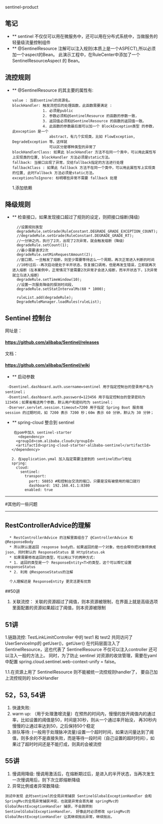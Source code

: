 sentinel-product


## 笔记

* ** sentinel 不仅仅可以用在微服务中，还可以用在分布式系统中，当做服务的轻量级流量控制组件
* ** @SentinelResource 注解可以注入规则(本质上是一个ASPECT),所以必须加一个aspect的Bean。 此演示工程中，在RuleCenter中添加了一个 SentinelResourceAspect 的 Bean。

## 流控规则
  
* **  @SentinelResource 的其主要的属性有:
  ````
  value : 当前sentinel的资源名。
  blockHandler: 触发流控后的处理函数，此函数需要满足 :
                1. 必须是public
                2. 参数必须和@SentinelResource 的函数的参数一致，
                3. 返回值必须和@SentinelResource 的函数的返回值一致。
                4. 此函数的参数最后面可以加一个 BlockException类型 的参数，此exception 是一个
                   abstract，有几个实现类，比如 FlowException, DegradeException 等。这样就
                   可以区分是哪种类型的异常了
  blockHandlerClass: 如果此 blockHandler 方法不在同一个类中，可以用此属性写上实现类的位置, blockHandler 方法必须是static方法。
  fallback: 当接口出现了异常，交给fallback指定的方法进行处理
  fallbackClass : 如果此 fallback 方法不在同一个类中，可以用此属性写上实现类的位置, 此时fallback 方法必须是static方法。
  exceptionsToIgnore: 标明哪些异常不需要 fallback 处理
  ````
     1.添加依赖
  
## 降级规则
* ** 检查接口，如果发现接口超过了规则的设定，则把接口熔断(降级)
  ````
    //设置规则类型
    degradeRule.setGrade(RuleConstant.DEGRADE_GRADE_EXCEPTION_COUNT);
    //degradeRule.setGrade(RuleConstant.DEGRADE_GRADE_RT);
    //一分钟之内，执行了2次，出现了2次异常，就会触发熔断（降级）
    degradeRule.setCount(1);
    //最小需要请求2次
    degradeRule.setMinRequestAmount(2);
    //窗口期，一旦触发了熔断，则至少需要等待这么一个周期，再次正常进入判断的时间
    //10秒过后--再次启动是处于半开状态，恢复接口调用，但是再发生错误，立即就再次进入熔断（在本案例中，正常情况下是需要2次异常才会进入熔断，而半开状态下，1次异常就立马进入熔断）
    degradeRule.setTimeWindow(10);
    //设置一次服务降级的探测时间段，
    degradeRule.setStatIntervalMs(60 * 1000);
  
    ruleList.add(degradeRule);
    DegradeRuleManager.loadRules(ruleList);
  ````


## Sentinel 控制台
网址是：
#### https://github.com/alibaba/Sentinel/releases
文档：
#### https://github.com/alibaba/Sentinel/wiki
* ** 启动参数
 ````
  -Dsentinel.dashboard.auth.username=sentinel 用于指定控制台的登录用户名为 sentinel；
  -Dsentinel.dashboard.auth.password=123456 用于指定控制台的登录密码为 123456；如果省略这两个参数，默认用户和密码均为 sentinel；
  -Dserver.servlet.session.timeout=7200 用于指定 Spring Boot 服务端 session 的过期时间，如 7200 表示 7200 秒；60m 表示 60 分钟，默认为 30 分钟；
 ````

* ** spring-cloud 整合到 sentinel
 ````
     在pom中加入 sentinel-starter
       <dependency>
      <groupId>com.alibaba.cloud</groupId>
      <artifactId>spring-cloud-starter-alibaba-sentinel</artifactId>
    </dependency>
    
    2. 在application.ymal 加入指定需要注册到的 sentinel的url地址
    spring:
      cloud:
        sentinel:
          transport:
            port: 58853 #和控制台交流的端口，只要是没有被使用的端口就行
            dashboard: 192.168.41.1:8380
          enabled: true
 ````



***
#其他的一些问题
***

## RestControllerAdvice的理解
 ````
   * RestControllerAdvice 的注解里面组合了 @ControllerAdvice 和 @ResponseBody
   * 所以默认是返回 response body的，如果返回的是一个对象，他也会帮你把对象转换成 json, 同时默认的 ResponseStatus 是 HttpStatus.ok
   * 如果需要修改返回的类型，可以用以下的两种方式:
   * 1. 返回的类型是一个 ResponseEntity<T>的类型，这个可以帮忙设置 responseStatus
   * 2. 利用 @ResponseStatus的注解
   
   个人理解还是 ResponseEntity 更灵活更有优势
 ````

##50讲
1. 关联流控： 关联的资源超过了阈值，则本资源被限制，在界面上就是高级选项里面配置的资源如果超过了阈值，则本资源被限制

## 51讲

1.链路流控: TestLinkLimitController 中的 test1 和 test2 共同访问了UserServiceImp的 getUser()，getUser() 在代码层面注入了 SentinelResource，这也代表了 SentinelResource 不仅可以注入controller 还可以注入一般的方法上。 同时，为了防止 sentinel 对资源的收敛管理，需要在yaml中配置 spring.cloud.sentinel.web-context-unify = false。 

1.1.在资源上用了 SentinelResource 则不能被统一流控规则handler了， 要自己加上流控规则的 blockHandler

## 52，53, 54讲
1. 快速失败:
2. warm up: （用于处理激增流量）在预热的时间内，慢慢的放开阈值内的通过率，比如设置的阈值是50，时间是30秒，则从一个通过率开始没， 再30秒内慢慢的让通过率达到50，之后保持50个稳定
3. 排队等待: (一般用于处理脉冲流量)设置一个超时时间，如果访问量达到了阈值，则多余的不是直接失败，而是等待一段时间（自己设置的超时时间），如果过了超时时间还是不能打成，则真的会被流控

## 55讲
1. 慢调用降级: 慢调用激活后，在熔断期过后，是进入的半开状态，当再次发生一次慢调用后，则下次立即熔断降级
2. 异常比例或者异常数降级:
  ````
  测试中发现 此时sentinel的全局异常捕获 SentinelGlobalExceptionHandler 会和 SpringMvc的全局异常捕获冲突，也就是异常会首先被 springMvc的GlobalRestExceptionHandler 捕获，不会跳转到 SentinelGlobalExceptionHandler， 好像此时必须修改 springMvc的GlobalRestExceptionHandler 让其继续抛出异常，继续抛出，
  ````